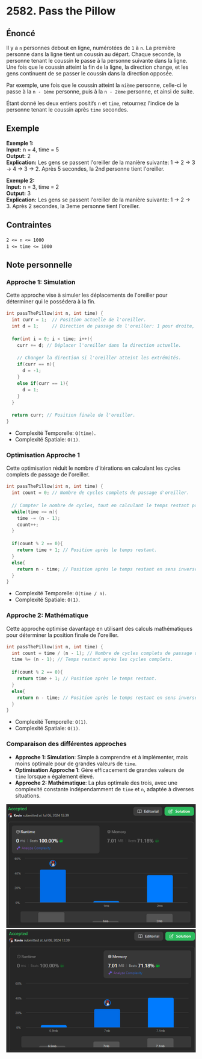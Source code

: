 # 2582. Pass the Pillow

## Énoncé

Il y a `n` personnes debout en ligne, numérotées de `1` à `n`. La première personne dans la ligne tient un coussin au départ. Chaque seconde, la personne tenant le coussin le passe à la personne suivante dans la ligne. Une fois que le coussin atteint la fin de la ligne, la direction change, et les gens continuent de se passer le coussin dans la direction opposée.

Par exemple, une fois que le coussin atteint la `nième` personne, celle-ci le passe à la `n - 1ème` personne, puis à la `n - 2ème` personne, et ainsi de suite.

Étant donné les deux entiers positifs `n` et `time`, retournez l'indice de la personne tenant le coussin après `time` secondes.

## Exemple

**Exemple 1:**  
**Input:** n = 4, time = 5  
**Output:** 2  
**Explication:** Les gens se passent l'oreiller de la manière suivante: 1 -> 2 -> 3 -> 4 -> 3 -> 2.
Après 5 secondes, la 2nd personne tient l'oreiller.

**Exemple 2:**  
**Input:** n = 3, time = 2  
**Output:** 3  
**Explication:** Les gens se passent l'oreiller de la manière suivante: 1 -> 2 -> 3.
Après 2 secondes, la 3eme personne tient l'oreiller.

## Contraintes

`2 <= n <= 1000`  
`1 <= time <= 1000`

## Note personnelle

### Approche 1: Simulation

Cette approche vise à simuler les déplacements de l'oreiller pour déterminer qui le possédera à la fin.

```cpp
int passThePillow(int n, int time) {
  int curr = 1;  // Position actuelle de l'oreiller.
  int d = 1;     // Direction de passage de l'oreiller: 1 pour droite, -1 pour gauche.

  for(int i = 0; i < time; i++){
    curr += d; // Déplacer l'oreiller dans la direction actuelle.

    // Changer la direction si l'oreiller atteint les extrémités.
    if(curr == n){
      d = -1;
    }
    else if(curr == 1){
      d = 1;
    }
  }

  return curr; // Position finale de l'oreiller.
}
```

- Complexité Temporelle: `O(time)`.
- Complexité Spatiale: `O(1)`.

### Optimisation Approche 1

Cette optimisation réduit le nombre d'itérations en calculant les cycles complets de passage de l'oreiller.

```cpp
int passThePillow(int n, int time) {
  int count = 0; // Nombre de cycles complets de passage d'oreiller.

  // Compter le nombre de cycles, tout en calculant le temps restant pour le dernier cycle incomplet.
  while(time >= n){
    time -= (n - 1);
    count++;
  }

  if(count % 2 == 0){
    return time + 1; // Position après le temps restant.
  }
  else{
    return n - time; // Position après le temps restant en sens inverse.
  }
}
```

- Complexité Temporelle: `O(time / n)`.
- Complexité Spatiale: `O(1)`.

### Approche 2: Mathématique

Cette approche optimise davantage en utilisant des calculs mathématiques pour déterminer la position finale de l'oreiller.

```cpp
int passThePillow(int n, int time) {
  int count = time / (n - 1); // Nombre de cycles complets de passage d'oreiller.
  time %= (n - 1); // Temps restant après les cycles complets.

  if(count % 2 == 0){
    return time + 1; // Position après le temps restant.
  }
  else{
    return n - time; // Position après le temps restant en sens inverse.
  }
}
```

- Complexité Temporelle: `O(1)`.
- Complexité Spatiale: `O(1)`.

### Comparaison des différentes approches

- **Approche 1: Simulation**: Simple à comprendre et à implémenter, mais moins optimale pour de grandes valeurs de `time`.
- **Optimisation Approche 1**: Gère efficacement de grandes valeurs de `time` lorsque `n` également élevé.
- **Approche 2: Mathématique**: La plus optimale des trois, avec une complexité constante indépendamment de `time` et `n`, adaptée à diverses situations.

<img src="./imgs/runtime.png"/>
<img src="./imgs/memory.png"/>
